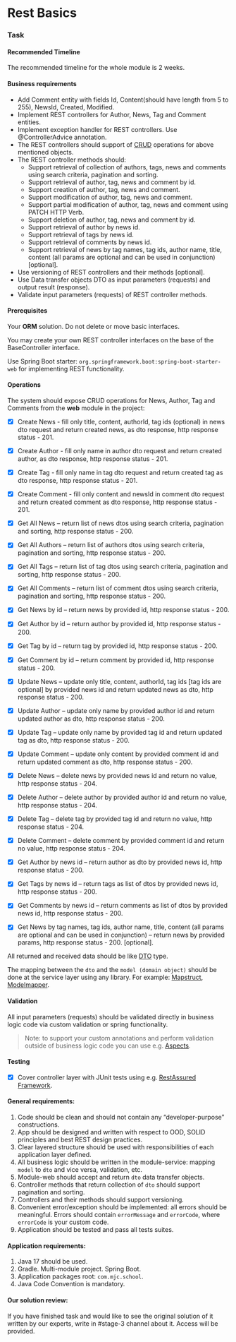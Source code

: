 # Rest Basics

### Task

#### Recommended Timeline

The recommended timeline for the whole module is 2 weeks.

#### Business requirements

- Add Comment entity with fields Id, Content(should have length from 5 to 255), NewsId, Created, Modified.
- Implement REST controllers for Author, News, Tag and Comment entities.
- Implement exception handler for REST controllers. Use @ControllerAdvice annotation.
- The REST controllers should support of [CRUD](https://en.wikipedia.org/wiki/Create,_read,_update_and_delete) operations for above mentioned objects.
- The REST controller methods should:
  - Support retrieval of collection of authors, tags, news and comments using search criteria, pagination and sorting.
  - Support retrieval of author, tag, news and comment by id.
  - Support creation of author, tag, news and comment.
  - Support modification of author, tag, news and comment.
  - Support partial modification of author, tag, news and comment using PATCH HTTP Verb.
  - Support deletion of author, tag, news and comment by id.
  - Support retrieval of author by news id.
  - Support retrieval of tags by news id.
  - Support retrieval of comments by news id.
  - Support retrieval of news by tag names, tag ids, author name, title, content (all params are optional and can be used
    in conjunction) [optional].
- Use versioning of REST controllers and their methods [optional].
- Use Data transfer objects DTO as input parameters (requests) and output result (response).
- Validate input parameters (requests) of REST controller methods.

#### Prerequisites

Your **ORM** solution. Do not delete or move basic interfaces. 

You may create your own REST controller interfaces on the base of the BaseController interface.

Use Spring Boot starter: `org.springframework.boot:spring-boot-starter-web` for implementing REST functionality.

#### Operations

The system should expose CRUD operations for News, Author, Tag and Comments from the __web__ module in the project:

- [x] Create News - fill only title, content, authorId, tag ids (optional) in news dto request and return created news,
  as dto response, http response status - 201.
- [x] Create Author - fill only name in author dto request and return created author, as dto response, http response status - 201.
- [x] Create Tag - fill only name in tag dto request and return created tag as dto response, http response status - 201.
- [x] Create Comment - fill only content and newsId in comment dto request and return created comment as dto response,
  http response status - 201.

- [x] Get All News – return list of news dtos using search criteria, pagination and sorting, http response status - 200.
- [x] Get All Authors – return list of authors dtos using search criteria, pagination and sorting, http response status - 200.
- [x] Get All Tags – return list of tag dtos using search criteria, pagination and sorting, http response status - 200.
- [x] Get All Comments – return list of comment dtos using search criteria, pagination and sorting, http response status - 200.

- [x] Get News by id – return news by provided id, http response status - 200.
- [x] Get Author by id – return author by provided id, http response status - 200.
- [x] Get Tag by id – return tag by provided id, http response status - 200.
- [x] Get Comment by id – return comment by provided id, http response status - 200.

- [x] Update News – update only title, content, authorId, tag ids [tag ids are optional] by provided news id and return updated
  news as dto, http response status - 200.
- [x] Update Author – update only name by provided author id and return updated author as dto, http response status - 200.
- [x] Update Tag – update only name by provided tag id and return updated tag as dto, http response status - 200.
- [x] Update Comment – update only content by provided comment id and return updated comment as dto, http response status - 200.

- [x] Delete News – delete news by provided news id and return no value, http response status - 204.
- [x] Delete Author – delete author by provided author id and return no value, http response status - 204.
- [x] Delete Tag – delete tag by provided tag id and return no value, http response status - 204.
- [x] Delete Comment – delete comment by provided comment id and return no value, http response status - 204.

- [x] Get Author by news id – return author as dto by provided news id, http response status - 200.
- [x] Get Tags by news id – return tags as list of dtos by provided news id, http response status - 200.
- [x] Get Comments by news id – return comments as list of dtos by provided news id, http response status - 200.
- [x] Get News by tag names, tag ids, author name, title, content (all params are optional and can be used in
  conjunction) – return news by provided params, http response status - 200. [optional].

All returned and received data should be like [DTO](https://en.wikipedia.org/wiki/Data_transfer_object) type.

The mapping between the `dto` and the `model (domain object)` should be done at the service layer using any library.
For example: [Mapstruct](https://mapstruct.org/), [Modelmapper](http://modelmapper.org/).

#### Validation

All input parameters (requests) should be validated directly in business logic code via custom validation or spring functionality.
>Note: to support your custom annotations and perform validation outside of business logic code you can use
> e.g. [Aspects](https://docs.spring.io/spring-framework/docs/5.3.x/reference/html/core.html#aop).

#### Testing

- [x] Cover controller layer with JUnit tests using e.g. [RestAssured Framework](https://semaphoreci.com/community/tutorials/testing-rest-endpoints-using-rest-assured).

#### General requirements:

1. Code should be clean and should not contain any “developer-purpose” constructions.
2. App should be designed and written with respect to OOD, SOLID principles and best REST design practices.
3. Clear layered structure should be used with responsibilities of each application layer defined.
4. All business logic should be written in the module-service: mapping `model` to `dto` and vice versa, validation, etc.
5. Module-web should accept and return `dto` data transfer objects.
6. Controller methods that return collection of `dto` should support pagination and sorting.
7. Controllers and their methods should support versioning.
8. Convenient error/exception should be implemented: all errors should be meaningful. Errors should
   contain `errorMessage` and `errorCode`, where `errorCode` is your custom code.
9. Application should be tested and pass all tests suites.

#### Application requirements:

1. Java 17 should be used.
2. Gradle. Multi-module project. Spring Boot.
3. Application packages root: `com.mjc.school`.
4. Java Code Convention is mandatory.

#### Our solution review:

If you have finished task and would like to see the original solution of it written by our experts, write in #stage-3 channel about it. Access will be provided.

